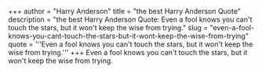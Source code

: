 +++
author = "Harry Anderson"
title = "the best Harry Anderson Quote"
description = "the best Harry Anderson Quote: Even a fool knows you can't touch the stars, but it won't keep the wise from trying."
slug = "even-a-fool-knows-you-cant-touch-the-stars-but-it-wont-keep-the-wise-from-trying"
quote = '''Even a fool knows you can't touch the stars, but it won't keep the wise from trying.'''
+++
Even a fool knows you can't touch the stars, but it won't keep the wise from trying.
